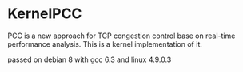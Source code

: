 # KernelPCC
PCC is a new approach for TCP congestion control base on real-time performance analysis. This is a kernel implementation of it.


passed on debian 8 with gcc 6.3 and linux 4.9.0.3
